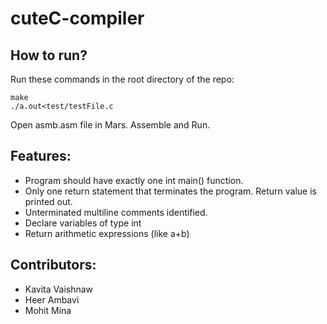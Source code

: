 # cuteC-compiler

## How to run?
Run these commands in the root directory of the repo:
```
make
./a.out<test/testFile.c
```
Open asmb.asm file in Mars. Assemble and Run.

## Features:
- Program should have exactly one int main() function. 
- Only one return statement that terminates the program. Return value is printed out.
- Unterminated multiline comments identified.
- Declare variables of type int
- Return arithmetic expressions (like a+b)

## Contributors:
- Kavita Vaishnaw
- Heer Ambavi
- Mohit Mina
